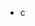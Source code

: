 - c
<!---
yuktabhojane/yuktabhojane is a ✨ special ✨ repository because its `README.md` (this file) appears on your GitHub profile.
You can click the Preview link to take a look at your changes.
--->
